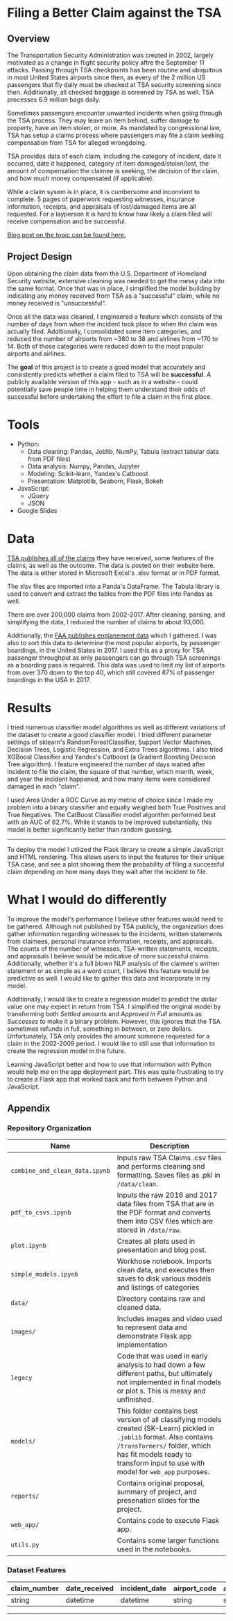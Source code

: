 # Filing a Better Claim against the TSA

## Overview

The Transportation Security Administration was created in 2002, largely motivated as a change in flight security policy aftre the September 11 attacks. Passing through TSA checkpoints has been routine and ubiquitous in most United States airports since then, as every of the 2 million US passengers that fly daily must be checked at TSA security screening since then. Additionally, all checked baggage is screened by TSA as well. TSA processes 6.9 million bags daily.

Sometimes passengers encounter unwanted incidents when going through the TSA process. They may leave an item behind, suffer damage to property, have an item stolen, or more. As mandated by congressional law, TSA has setup a claims process where passengers may file a claim seeking compensation from TSA for alleged wrongdoing.

TSA provides data of each claim, including the category of incident, date it occurred, date it happened, category of item damaged/stolen/lost, the amount of compensation the claimee is seeking, the decision of the claim, and how much money compensated (if applicable).

While a claim sysem is in place, it is cumbersome and inconvient to complete. 5 pages of paperwork requesting witnesses, insurance information, receipts, and appraisals of lost/damaged items are all requested. For a layperson it is hard to know how likely a claim filed will receive compensation and be successful.


[Blog post on the topic can be found here.](http://www.spencertollefson.com/blog/tsa-claims/)

## Project Design

Upon obtaining the claim data from the U.S. Department of Homeland Security website, extensive cleaning was needed to get the messy data into the same format. Once that was in place, I simplified the model building by indicating any money received from TSA as a "successful" claim, while no money received is "unsuccessful".

Once all the data was cleaned, I engineered a feature which consists of the number of days from when the incident took place to when the claim was actually filed. Additionally, I consolidated some item categories, and reduced the number of airports from ~380 to 38 and airlines from ~170 to 14. Both of those categories were reduced down to the most popular airports and airlines.

The **goal** of this project is to create a good model that accurately and consistently predicts whether a claim filed to TSA will be **successful**. A publicly available version of this app - such as in a website - could potentially save people time in helping them understand their odds of successful before undertaking the effort to file a claim in the first place.

# Tools

* Python:
  * Data cleaning: Pandas, Joblib, NumPy, Tabula (extract tabular data from PDF files)
  * Data analysis: Numpy, Pandas, Jupyter
  * Modeling: Scikit-learn, Yandex's Catboost
  * Presentation: Matplotlib, Seaborn, Flask, Bokeh
* JavaScript:
  * JQuery
  * JSON
* Google Slides

# Data

[TSA publishes all of the claims](https://www.dhs.gov/tsa-claims-data) they have received, some features of the claims, as well as the outcome. The data is posted on their website here. The data is either stored in Microsoft Excel's .xlsv format or in PDF format.

The xlsv files are imported into a Panda's DataFrame. The Tabula library is used to convert and extract the tables from the PDF files into Pandas as well.

There are over 200,000 claims from 2002-2017. After cleaning, parsing, and simplifying the data, I reduced the number of claims to about 93,000.

Additionally, the [FAA publishes enplanement data](https://www.faa.gov/airports/planning_capacity/passenger_allcargo_stats/passenger/) which I gathered. I was also to sort this data to determine the most popular airports, by passenger boardings, in the United States in 2017. I used this as a proxy for TSA passenger throughput as only passengers can go through TSA screenings as a boarding pass is required. This data was used to limit my list of airports from over 370 down to the top 40, which still covered 87% of passenger boardings in the USA in 2017.

# Results

I tried numerous classifier model algorithms as well as different variations of the dataset to create a good classifier model. I tried different parameter settings of sklearn's RandomForestClassifier, Support Vector Machines, Decision Trees, Logistic Regression, and Extra Trees algorithms. I also tried XGBoost Classifier and Yandex's Catboost (a Gradient Boosting Decision Tree algorithm). I feature engineered the number of days waited after incident to file the claim, the square of that number, which month, week, and year the incident happened, and how many items were considered damaged in each "claim".

I used Area Under a ROC Curve as my metric of choice since I made my problem into a binary classifier and equally weighed both True Positives and True Negatives. The CatBoost Classifier model algorithm performed best with an AUC of 62.7%. While it stands to be improved substantially, this model is better significantly better than random guessing.

---

To deploy the model I utilized the Flask library to create a simple JavaScript and HTML rendering. This allows users to input the features for their unique TSA case, and see a plot showing them the probability of filing a successful claim depending on how many days they wait after the incident to file.

# What I would do differently

To improve the model's performance I believe other features would need to be gathered. Although not  published by TSA publicly, the organization does gather information regarding witnesses to the incidents, written statements from claimees, personal insurance information, receipts, and appraisals. The counts of the number of witnesses, TSA-written statements, receipts, and appraisals I believe would be indicative of more successful claims. Additionally, whether it's a full blown NLP analysis of the claimee's written statement or as simple as a word count, I believe this feature would be predictive as well. I would like to gather this data and incorporate in my model.

Additionally, I would like to create a regression model to predict the dollar value one may expect in return from TSA. I simplified the original model by transforming both *Settled* amounts and *Approved in Full* amounts as *Successes* to make it a binary problem. However, this ignores that the TSA sometimes refunds in full, something in between, or zero dollars. Unfortunately, TSA only provides the amount someone requested for a claim in the 2002-2009 period. I would like to still use that information to create the regression model in the future.

Learning JavaScript better and how to use that information with Python would help me on the app deployment part. This was quite frustrating to try to create a Flask app that worked back and forth between Python and JavaScript.


## Appendix


### Repository Organization

| Name | Description
------ | ------------
`combine_and_clean_data.ipynb` | Inputs raw TSA Claims .csv files and performs cleaning and formatting. Saves files as .pkl in `/data/clean`.
`pdf_to_csvs.ipynb` | Inputs the raw 2016 and 2017 data files from TSA that are in the PDF format and converts them into CSV files which are stored in `/data/raw`.
`plot.ipynb` | Creates all plots used in presentation and blog post.
`simple_models.ipynb` | Workhose notebook. Imports clean data, and executes then saves to disk various models and listings of categories
`data/` | Directory contains raw and cleaned data.
`images/` | Includes images and video used to represent data and demonstrate Flask app implementation
`legacy` | Code that was used in early analysis to had down a few different paths, but ultimately not implemented in final models or plot s. This is messy and unfinished.
`models/` | This folder contains best version of all classifying models created (SK-Learn) pickled in `.joblib` format. Also contains `/transformers/` folder, which has fit models ready to transform input to use with model for `web_app` purposes.
`reports/` | Contains original proposal, summary of project, and presenation slides for the project.
`web_app/` | Contains code to execute Flask app.
`utils.py` | Contains some larger functions used in the notebooks.

### Dataset Features

claim_number | date_received     | incident_date | airport_code | airport_name | airline_name | claim_type | claim_site | item | claim_amount | status | close_amount | disposition
------------ | -------- | ------------ | ----------- | --------- | --------- | --------- | --------- | --------- | --------- | --------- | --------- | ---------
string       | datetime | datetime          | string      | string     | string     | string     | string | string | integer | string | integer | string

-----